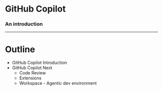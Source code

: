 
# GitHub Copilot <!-- .element style="color: black"-->

### An introduction <!-- .element style="color: black"-->

<!-- .slide: data-background-image="images/coding-with-robot1.jpeg" data-background-size="70%" data-background-position="center 2% top 2%"-->
<!-- Note:
Prompt:
"in the style of abstract expressionism show a software developer coding with a robot assistant"
-->

---

# Outline

- GitHub Copilot Introduction
- GitHub Copilot Next
  - Code Review
  - Extensions
  - Workspace - Agentic dev environment
